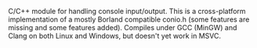 C/C++ module for handling console input/output. This is a cross-platform implementation of a mostly Borland compatible conio.h (some features are missing and some features added). Compiles under GCC (MinGW) and Clang on both Linux and Windows, but doesn't yet work in MSVC.